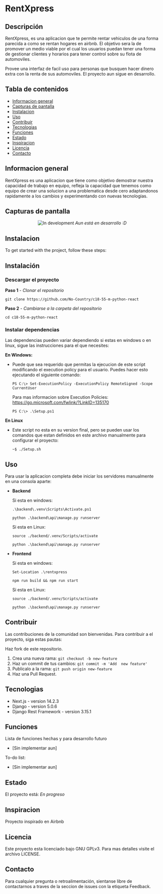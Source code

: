 # RentXpress

## Descripción
RentXpress, es una aplicacion que te permite rentar vehiculos de una forma parecida a como se rentan hogares en airbnb.
El objetivo sera la de promover un medio viable por el cual los usuarios puedan tener una forma de gestionar clientes
y horarios para tener control sobre su flota de automoviles.

Provee una interfaz de facil uso para personas que busquen hacer dinero extra con la renta de sus automoviles. El
proyecto aun sigue en desarrollo.

## Tabla de contenidos
* [Informacion general](#informacion-general)
* [Capturas de pantalla](#capturas-de-pantalla)
* [Instalacion](#instalacion)
* [Uso](#uso)
* [Contribuir](#contribuir)
* [Tecnologias](#tecnologias)
* [Funciones](#funciones)
* [Estado](#estado)
* [Inspiracion](#inspiracion)
* [Licencia](#licencia)
* [Contacto](#contacto)

## Informacion general
RentXpress es una aplicacion que tiene como objetivo demostrar nuestra
capacidad de trabajo en equipo, refleja la capacidad que tenemos como equipo
de crear una solucion a una problematica desde cero adaptandonos rapidamente
a los cambios y experimentando con nuevas tecnologias.

## Capturas de pantalla
<center>

![In development](https://media.tenor.com/thrNXFAGzk4AAAAC/capoo-bugcat.gif)
*Aun está en desarrollo :D*
</center>

## Instalacion
To get started with the project, follow these steps:

## Instalación
### Descargar el proyecto
**Paso 1** - *Clonar el repositorio*

```
git clone https://github.com/No-Country/c18-55-m-python-react
```

**Paso 2** - *Cambiarse a la carpeta del repositorio*
```
cd c18-55-m-python-react
```

### Instalar dependencias
Las dependencias pueden variar dependiendo si estas en windows o en linux,
sigue las instrucciones para el que necesites:

**En Windows:**
* Puede que sea requerido que permitas la ejecucion de este script
modificando el execution policy para el usuario. Puedes  hacer esto
ejecutando el siguiente comando:

    ```
    PS C:\> Set-ExecutionPolicy -ExecutionPolicy RemoteSigned -Scope CurrentUser
    ```
    Para mas informacion sobre Execution Policies: 
https://go.microsoft.com/fwlink/?LinkID=135170

    ```
    PS C:\> .\Setup.ps1
    ```

**En Linux**
*   Este script no esta en su version final, pero se pueden usar los comandos
que estan definidos en este archivo manualmente para configurar el proyecto:
    ```
    ~$ ./Setup.sh
    ```

## Uso
Para usar la aplicacion completa debe iniciar los servidores manualmente
en una consola aparte:
* **Backend**

    Si esta en windows:
    ```
    .\backend\.venv\Scripts\Activate.ps1
    ```
    ```
    python .\backend\api\manage.py runserver
    ```
    Si esta en Linux:
    ```
    source ./backend/.venv/Scripts/activate
    ```
    ```
    python .\backend\api\manage.py runserver
    ```
* **Frontend**

    Si esta en windows:
    ```
    Set-Location .\rentxpress
    ```
    ```
    npm run build && npm run start
    ```
    Si esta en Linux:
    ```
    source ./backend/.venv/Scripts/activate
    ```
    ```
    python .\backend\api\manage.py runserver
    ```

## Contribuir
Las contribuciones de la comunidad son bienvenidas. Para contribuir a
el proyecto, siga estas pautas:

Haz fork de este repositorio.
1. Crea una nueva rama: `git checkout -b new-feature`
2. Haz un commit de tus cambios: `git commit -m 'Add 
new feature'`
3. Publicalo a la rama: `git push origin new-feature`
4. Haz una Pull Request.

## Tecnologias
* Next.js - version 14.2.3
* Django - version 5.0.6
* Django Rest Framework - version 3.15.1

## Funciones
Lista de funciones hechas y para desarrollo futuro
* [Sin implementar aun]

To-do list:
* [Sin implementar aun]

## Estado
El proyecto está: _En progreso_

## Inspiracion
Proyecto inspirado en Airbnb

## Licencia
Este proyecto esta licenciado bajo GNU GPLv3. Para mas detalles visite el archivo 
LICENSE.

## Contacto
Para cualquier pregunta o retroalimentación, sientanse libre de contactarnos a
traves de la seccion de issues con la etiqueta Feedback.

